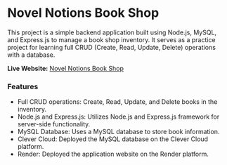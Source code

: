 # Novel Notions Book Shop

This project is a simple backend application built using Node.js, MySQL, and Express.js to manage a book shop inventory. It serves as a practice project for learning full CRUD (Create, Read, Update, Delete) operations with a database.

**Live Website:** [Novel Notions Book Shop](https://novelnotions-bookshop.onrender.com/)

### Features
- Full CRUD operations: Create, Read, Update, and Delete books in the inventory.
- Node.js and Express.js: Utilizes Node.js and Express.js framework for server-side functionality.
- MySQL Database: Uses a MySQL database to store book information.
- Clever Cloud: Deployed the MySQL database on the Clever Cloud platform.
- Render: Deployed the application website on the Render platform.
